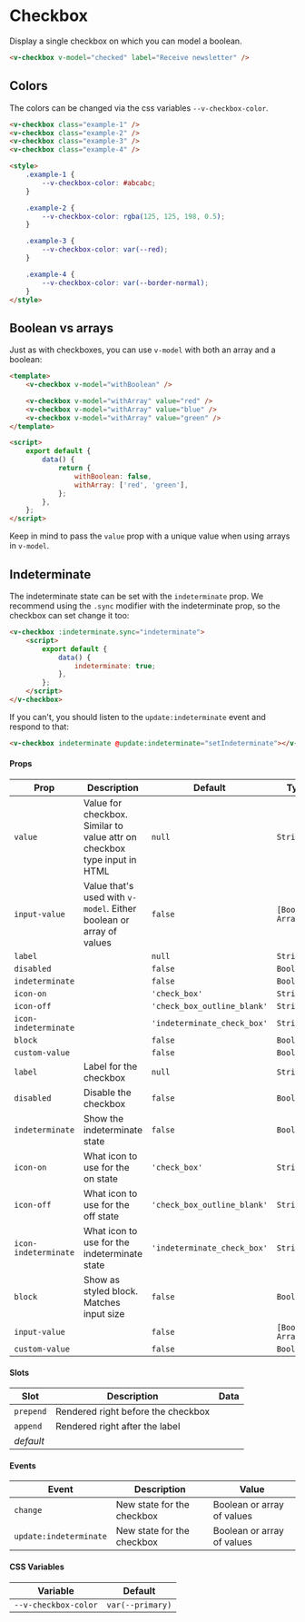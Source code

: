 # Checkbox

Display a single checkbox on which you can model a boolean.

```html
<v-checkbox v-model="checked" label="Receive newsletter" />
```

## Colors

The colors can be changed via the css variables `--v-checkbox-color`.

```html
<v-checkbox class="example-1" />
<v-checkbox class="example-2" />
<v-checkbox class="example-3" />
<v-checkbox class="example-4" />

<style>
	.example-1 {
		--v-checkbox-color: #abcabc;
	}

	.example-2 {
		--v-checkbox-color: rgba(125, 125, 198, 0.5);
	}

	.example-3 {
		--v-checkbox-color: var(--red);
	}

	.example-4 {
		--v-checkbox-color: var(--border-normal);
	}
</style>
```

## Boolean vs arrays

Just as with checkboxes, you can use `v-model` with both an array and a boolean:

```html
<template>
	<v-checkbox v-model="withBoolean" />

	<v-checkbox v-model="withArray" value="red" />
	<v-checkbox v-model="withArray" value="blue" />
	<v-checkbox v-model="withArray" value="green" />
</template>

<script>
	export default {
		data() {
			return {
				withBoolean: false,
				withArray: ['red', 'green'],
			};
		},
	};
</script>
```

Keep in mind to pass the `value` prop with a unique value when using arrays in `v-model`.

## Indeterminate

The indeterminate state can be set with the `indeterminate` prop. We recommend using the `.sync` modifier with the
indeterminate prop, so the checkbox can set change it too:

```html
<v-checkbox :indeterminate.sync="indeterminate">
	<script>
		export default {
			data() {
				indeterminate: true;
			},
		};
	</script>
</v-checkbox>
```

If you can't, you should listen to the `update:indeterminate` event and respond to that:

```html
<v-checkbox indeterminate @update:indeterminate="setIndeterminate"></v-checkbox>
```

#### Props

| Prop                 | Description                                                              | Default                     | Type               |
| -------------------- | ------------------------------------------------------------------------ | --------------------------- | ------------------ |
| `value`              | Value for checkbox. Similar to value attr on checkbox type input in HTML | `null`                      | `String`           |
| `input-value`        | Value that's used with `v-model`. Either boolean or array of values      | `false`                     | `[Boolean, Array]` |
| `label`              |                                                                          | `null`                      | `String`           |
| `disabled`           |                                                                          | `false`                     | `Boolean`          |
| `indeterminate`      |                                                                          | `false`                     | `Boolean`          |
| `icon-on`            |                                                                          | `'check_box'`               | `String`           |
| `icon-off`           |                                                                          | `'check_box_outline_blank'` | `String`           |
| `icon-indeterminate` |                                                                          | `'indeterminate_check_box'` | `String`           |
| `block`              |                                                                          | `false`                     | `Boolean`          |
| `custom-value`       |                                                                          | `false`                     | `Boolean`          |
| `label`              | Label for the checkbox                                                   | `null`                      | `String`           |
| `disabled`           | Disable the checkbox                                                     | `false`                     | `Boolean`          |
| `indeterminate`      | Show the indeterminate state                                             | `false`                     | `Boolean`          |
| `icon-on`            | What icon to use for the on state                                        | `'check_box'`               | `String`           |
| `icon-off`           | What icon to use for the off state                                       | `'check_box_outline_blank'` | `String`           |
| `icon-indeterminate` | What icon to use for the indeterminate state                             | `'indeterminate_check_box'` | `String`           |
| `block`              | Show as styled block. Matches input size                                 | `false`                     | `Boolean`          |
| `input-value`        |                                                                          | `false`                     | `[Boolean, Array]` |
| `custom-value`       |                                                                          | `false`                     | `Boolean`          |

#### Slots

| Slot      | Description                        | Data |
| --------- | ---------------------------------- | ---- |
| `prepend` | Rendered right before the checkbox |      |
| `append`  | Rendered right after the label     |      |
| _default_ |                                    |      |

#### Events

| Event                  | Description                | Value                      |
| ---------------------- | -------------------------- | -------------------------- |
| `change`               | New state for the checkbox | Boolean or array of values |
| `update:indeterminate` | New state for the checkbox | Boolean or array of values |

#### CSS Variables

| Variable             | Default          |
| -------------------- | ---------------- |
| `--v-checkbox-color` | `var(--primary)` |
